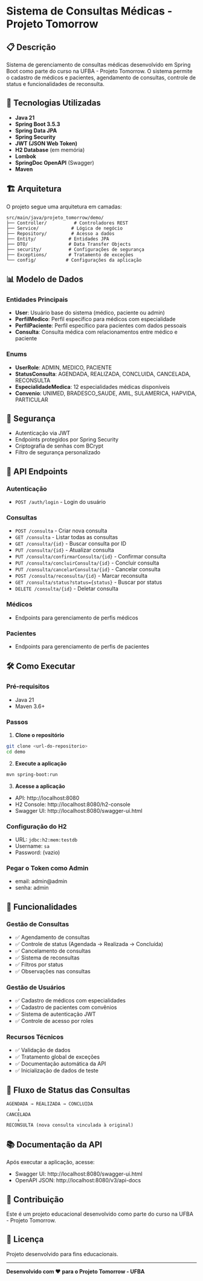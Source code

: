 # Sistema de Consultas Médicas - Projeto Tomorrow

## 📋 Descrição

Sistema de gerenciamento de consultas médicas desenvolvido em Spring Boot como parte do curso na UFBA - Projeto Tomorrow. O sistema permite o cadastro de médicos e pacientes, agendamento de consultas, controle de status e funcionalidades de reconsulta.

## 🚀 Tecnologias Utilizadas

- **Java 21**
- **Spring Boot 3.5.3**
- **Spring Data JPA**
- **Spring Security**
- **JWT (JSON Web Token)**
- **H2 Database** (em memória)
- **Lombok**
- **SpringDoc OpenAPI** (Swagger)
- **Maven**

## 🏗️ Arquitetura

O projeto segue uma arquitetura em camadas:

```
src/main/java/projeto_tomorrow/demo/
├── Controller/          # Controladores REST
├── Service/            # Lógica de negócio
├── Repository/         # Acesso a dados
├── Entity/            # Entidades JPA
├── DTO/               # Data Transfer Objects
├── security/          # Configurações de segurança
├── Exceptions/        # Tratamento de exceções
└── config/           # Configurações da aplicação
```

## 📊 Modelo de Dados

### Entidades Principais

- **User**: Usuário base do sistema (médico, paciente ou admin)
- **PerfilMedico**: Perfil específico para médicos com especialidade
- **PerfilPaciente**: Perfil específico para pacientes com dados pessoais
- **Consulta**: Consulta médica com relacionamentos entre médico e paciente

### Enums

- **UserRole**: ADMIN, MEDICO, PACIENTE
- **StatusConsulta**: AGENDADA, REALIZADA, CONCLUIDA, CANCELADA, RECONSULTA
- **EspecialidadeMedica**: 12 especialidades médicas disponíveis
- **Convenio**: UNIMED, BRADESCO_SAUDE, AMIL, SULAMERICA, HAPVIDA, PARTICULAR

## 🔐 Segurança

- Autenticação via JWT
- Endpoints protegidos por Spring Security
- Criptografia de senhas com BCrypt
- Filtro de segurança personalizado

## 📡 API Endpoints

### Autenticação
- `POST /auth/login` - Login do usuário

### Consultas
- `POST /consulta` - Criar nova consulta
- `GET /consulta` - Listar todas as consultas
- `GET /consulta/{id}` - Buscar consulta por ID
- `PUT /consulta/{id}` - Atualizar consulta
- `PUT /consulta/confirmarConsulta/{id}` - Confirmar consulta
- `PUT /consulta/concluirConsulta/{id}` - Concluir consulta
- `PUT /consulta/cancelarConsulta/{id}` - Cancelar consulta
- `POST /consulta/reconsulta/{id}` - Marcar reconsulta
- `GET /consulta/status?status={status}` - Buscar por status
- `DELETE /consulta/{id}` - Deletar consulta

### Médicos
- Endpoints para gerenciamento de perfis médicos

### Pacientes
- Endpoints para gerenciamento de perfis de pacientes

## 🛠️ Como Executar

### Pré-requisitos
- Java 21
- Maven 3.6+

### Passos

1. **Clone o repositório**
```bash
git clone <url-do-repositorio>
cd demo
```

2. **Execute a aplicação**
```bash
mvn spring-boot:run
```

3. **Acesse a aplicação**
- API: http://localhost:8080
- H2 Console: http://localhost:8080/h2-console
- Swagger UI: http://localhost:8080/swagger-ui.html

### Configuração do H2

- URL: `jdbc:h2:mem:testdb`
- Username: `sa`
- Password: (vazio)

### Pegar o Token como Admin
- email: admin@admin
- senha: admin

## 📝 Funcionalidades

### Gestão de Consultas
- ✅ Agendamento de consultas
- ✅ Controle de status (Agendada → Realizada → Concluída)
- ✅ Cancelamento de consultas
- ✅ Sistema de reconsultas
- ✅ Filtros por status
- ✅ Observações nas consultas

### Gestão de Usuários
- ✅ Cadastro de médicos com especialidades
- ✅ Cadastro de pacientes com convênios
- ✅ Sistema de autenticação JWT
- ✅ Controle de acesso por roles

### Recursos Técnicos
- ✅ Validação de dados
- ✅ Tratamento global de exceções
- ✅ Documentação automática da API
- ✅ Inicialização de dados de teste

## 🔄 Fluxo de Status das Consultas

```
AGENDADA → REALIZADA → CONCLUIDA
    ↓
CANCELADA
    ↓
RECONSULTA (nova consulta vinculada à original)
```


## 📚 Documentação da API

Após executar a aplicação, acesse:
- Swagger UI: http://localhost:8080/swagger-ui.html
- OpenAPI JSON: http://localhost:8080/v3/api-docs

## 🤝 Contribuição

Este é um projeto educacional desenvolvido como parte do curso na UFBA - Projeto Tomorrow.

## 📄 Licença

Projeto desenvolvido para fins educacionais.

---

**Desenvolvido com ❤️ para o Projeto Tomorrow - UFBA**
